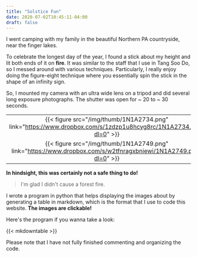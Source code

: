 ```yaml
---
title: "Solstice Fun"
date: 2020-07-02T10:45:11-04:00
draft: false
---
```


I went camping with my family in the beautiful Northern PA countryside, near the finger lakes.

To celebrate the longest day of the year, I found a stick about my height and lit both ends of it on **fire**. It was similar to the staff that I use in Tang Soo Do, so I messed around with various techniques. Particularly, I really enjoy doing the figure-eight technique where you essentially spin the stick in the shape of an infinity sign.

So, I mounted my camera with an ultra wide lens on a tripod and did several long exposure photographs. The shutter was open for ~ 20 to ~ 30 seconds.

|       |       |       |       |
| :---: | :---: | :---: | :---: |
|{{< figure src="/img/thumb/1N1A2734.png" link="https://www.dropbox.com/s/1zdzp1u8hcyg8rc/1N1A2734.png?dl=0" >}}|{{< figure src="/img/thumb/1N1A2738.png" link="https://www.dropbox.com/s/5kcak6wxnkpupa6/1N1A2738.png?dl=0" >}}|{{< figure src="/img/thumb/1N1A2741.png" link="https://www.dropbox.com/s/mlqdyfqctvdesvh/1N1A2741.png?dl=0" >}}|{{< figure src="/img/thumb/1N1A2746.png" link="https://www.dropbox.com/s/osfu0us3b8fc69i/1N1A2746.png?dl=0" >}}|
|{{< figure src="/img/thumb/1N1A2749.png" link="https://www.dropbox.com/s/w2tfnragxbniewi/1N1A2749.png?dl=0" >}}|{{< figure src="/img/thumb/1N1A2750.png" link="https://www.dropbox.com/s/ats1hpnsfi3jnxl/1N1A2750.png?dl=0" >}}|

**In hindsight, this was certainly not a safe thing to do!**
>I'm glad I didn't cause a forest fire.

I wrote a program in python that helps displaying the images about by generating a table in markdown, which is the format that I use to code this website. **The images are clickable!**

Here's the program if you wanna take a look:

{{< mkdowntable >}}

Please note that I have not fully finished commenting and organizing the code. 
